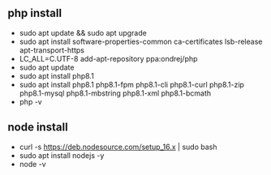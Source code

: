 ## php install

* sudo apt update && sudo apt upgrade 
* sudo apt install software-properties-common ca-certificates lsb-release apt-transport-https 
* LC_ALL=C.UTF-8 add-apt-repository ppa:ondrej/php 
* sudo apt update
* sudo apt install php8.1 
* sudo apt install php8.1 php8.1-fpm php8.1-cli php8.1-curl php8.1-zip php8.1-mysql php8.1-mbstring php8.1-xml php8.1-bcmath
* php -v 

## node install

* curl -s https://deb.nodesource.com/setup_16.x | sudo bash
* sudo apt install nodejs -y
* node -v
